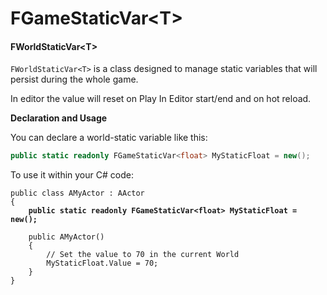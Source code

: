 # FGameStaticVar\<T>

#### FWorldStaticVar\<T>

`FWorldStaticVar<T>` is a class designed to manage static variables that will persist during the whole game.

In editor the value will reset on Play In Editor start/end and on hot reload.

**Declaration and Usage**

You can declare a world-static variable like this:

```csharp
public static readonly FGameStaticVar<float> MyStaticFloat = new();
```

To use it within your C# code:

<pre class="language-csharp"><code class="lang-csharp">public class AMyActor : AActor
{
<strong>    public static readonly FGameStaticVar&#x3C;float> MyStaticFloat = new();
</strong><strong>    
</strong>    public AMyActor()
    {
        // Set the value to 70 in the current World
        MyStaticFloat.Value = 70;
    }
}
</code></pre>
